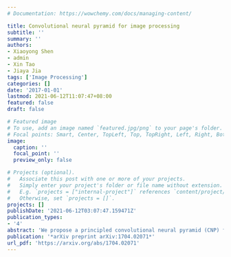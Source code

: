 ```yaml
---
# Documentation: https://wowchemy.com/docs/managing-content/

title: Convolutional neural pyramid for image processing
subtitle: ''
summary: ''
authors:
- Xiaoyong Shen
- admin
- Xin Tao
- Jiaya Jia
tags: ['Image Processing']
categories: []
date: '2017-01-01'
lastmod: 2021-06-12T11:07:47+08:00
featured: false
draft: false

# Featured image
# To use, add an image named `featured.jpg/png` to your page's folder.
# Focal points: Smart, Center, TopLeft, Top, TopRight, Left, Right, BottomLeft, Bottom, BottomRight.
image:
  caption: ''
  focal_point: ''
  preview_only: false

# Projects (optional).
#   Associate this post with one or more of your projects.
#   Simply enter your project's folder or file name without extension.
#   E.g. `projects = ["internal-project"]` references `content/project/deep-learning/index.md`.
#   Otherwise, set `projects = []`.
projects: []
publishDate: '2021-06-12T03:07:47.159471Z'
publication_types:
- '4'
abstract: 'We propose a principled convolutional neural pyramid (CNP) framework for general low-level vision and image processing tasks. It is based on the essential finding that many applications require large receptive fields for structure understanding. But corresponding neural networks for regression either stack many layers or apply large kernels to achieve it, which is computationally very costly. Our pyramid structure can greatly enlarge the field while not sacrificing computation efficiency. Extra benefit includes adaptive network depth and progressive upsampling for quasi-realtime testing on VGA-size input. Our method profits a broad set of applications, such as depth/RGB image restoration, completion, noise/artifact removal, edge refinement, image filtering, image enhancement and colorization.'
publication: '*arXiv preprint arXiv:1704.02071*'
url_pdf: 'https://arxiv.org/abs/1704.02071'
---
```


